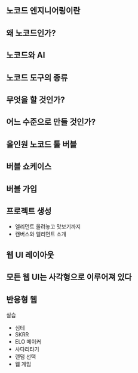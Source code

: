 ## 노코드 엔지니어링이란
## 왜 노코드인가?
## 노코드와 AI
## 노코드 도구의 종류
## 무엇을 할 것인가?
## 어느 수준으로 만들 것인가?
## 올인원 노코드 툴 버블

## 버블 쇼케이스

## 버블 가입

## 프로젝트 생성
- 엘리먼트 올려놓고 맛보기까지
- 캔버스와 엘리먼트 소개
## 웹 UI 레이아웃
## 모든 웹 UI는 사각형으로 이루어져 있다
## 반응형 웹








실습
- 심테
- SKRR
- ELO 메이커
- 사다리타기
- 랜덤 선택
- 웹 게임